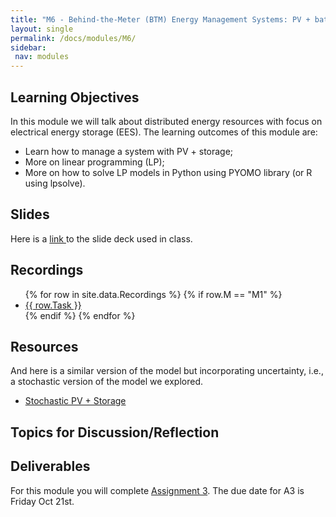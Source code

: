 ```yaml
---
title: "M6 - Behind-the-Meter (BTM) Energy Management Systems: PV + battery"
layout: single
permalink: /docs/modules/M6/
sidebar:
 nav: modules
---
```


## Learning Objectives

In this module we will talk about distributed energy resources with focus on electrical energy storage (EES). The learning outcomes of this module are:

* Learn how to manage a system with PV + storage;
* More on linear programming (LP);
* More on how to solve LP models in Python using PYOMO library (or R using lpsolve).

## Slides

Here is a <a href="/docs/modules/PPTS/PSE_M6_DER_StorageManagement.pdf" > link </a> to the slide deck used in class.


## Recordings
  <ul>
  {% for row in site.data.Recordings %}
  {% if row.M == "M1" %}
  <li> <a href="{{ row.link }}" target="_blank">{{ row.Task }}</a></li>
  {% endif %}
  {% endfor %}
  </ul>


## Resources

And here is a similar version of the model but incorporating uncertainty, i.e., a stochastic version of the model we explored.

* <a href="/docs/modules/readings/M6_PVStorage_Stochastic.pdf" > Stochastic PV + Storage </a>


## Topics for Discussion/Reflection



## Deliverables

For this module you will complete [Assignment 3](https://sakai.duke.edu/portal/site/fc198b90-9d77-4c6b-8708-c9d0d044be5b/tool/bf736605-42a0-41a8-987a-754e3066d785?panel=Main). The due date for A3 is Friday Oct 21st.
